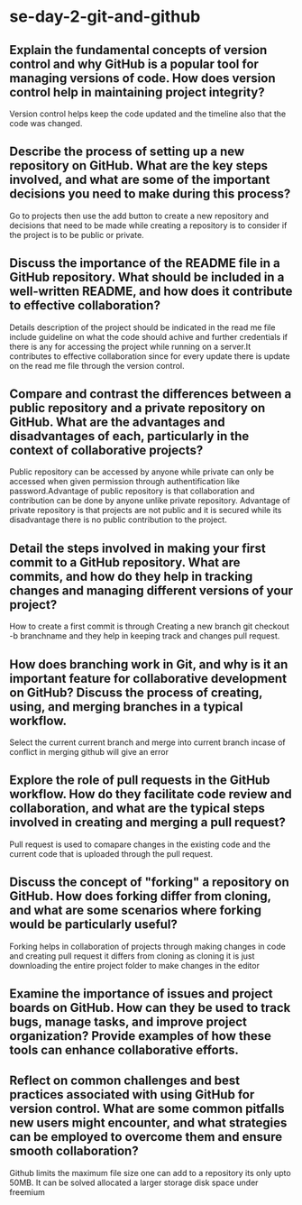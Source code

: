 # se-day-2-git-and-github
## Explain the fundamental concepts of version control and why GitHub is a popular tool for managing versions of code. How does version control help in maintaining project integrity?
Version control helps keep the code updated and the timeline also that the code was changed.

## Describe the process of setting up a new repository on GitHub. What are the key steps involved, and what are some of the important decisions you need to make during this process?
Go to projects then use the add button to create a new repository and decisions that need to be made while creating a repository is to consider if the project is to be public or private.

## Discuss the importance of the README file in a GitHub repository. What should be included in a well-written README, and how does it contribute to effective collaboration?
Details description of the project should be indicated in the read me file include guideline on what the code should achive and further credentials if there is any for accessing the project while running on a server.It contributes to effective collaboration since for every update there is update on the read me file through the version control.

## Compare and contrast the differences between a public repository and a private repository on GitHub. What are the advantages and disadvantages of each, particularly in the context of collaborative projects?
Public repository can be accessed by anyone while private can only be accessed when given permission through authentification like password.Advantage of public repository is that collaboration and contribution can be done by anyone unlike private repository. Advantage of private repository is that projects are not public and it is secured while its disadvantage there is no public contribution to the project.

## Detail the steps involved in making your first commit to a GitHub repository. What are commits, and how do they help in tracking changes and managing different versions of your project?
How to create a first commit is through Creating a new branch git checkout -b branchname and they help in keeping track and changes pull request.

## How does branching work in Git, and why is it an important feature for collaborative development on GitHub? Discuss the process of creating, using, and merging branches in a typical workflow.
Select the current current branch and merge into current branch incase of conflict in merging github will give an error

## Explore the role of pull requests in the GitHub workflow. How do they facilitate code review and collaboration, and what are the typical steps involved in creating and merging a pull request?
Pull request is used to comapare changes in the existing code and the current code that is uploaded through the pull request.

## Discuss the concept of "forking" a repository on GitHub. How does forking differ from cloning, and what are some scenarios where forking would be particularly useful?
Forking helps in collaboration of projects through making changes in code and creating pull request it differs from cloning as cloning it is just downloading the entire project folder to make changes in the editor
## Examine the importance of issues and project boards on GitHub. How can they be used to track bugs, manage tasks, and improve project organization? Provide examples of how these tools can enhance collaborative efforts.

## Reflect on common challenges and best practices associated with using GitHub for version control. What are some common pitfalls new users might encounter, and what strategies can be employed to overcome them and ensure smooth collaboration?
Github limits the maximum file size one can add to a repository its only upto 50MB. It can be solved allocated a larger storage disk space under freemium

